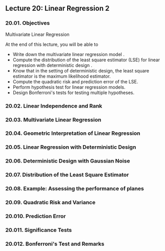 ##  Lecture 20: Linear Regression 2

### 20.01. Objectives
Multivariate Linear Regression

At the end of this lecture, you will be able to

- Write down the multivariate linear regression model .
- Compute the distribution of the least square estimator (LSE) for linear regression with deterministic design .
- Know that in the setting of deterministic design, the least square estimator is the maximum likelihood estimator.
- Compute the quadratic risk and prediction error of the LSE.
- Perform hypothesis test for linear regression models.
- Design Bonferroni's tests for testing multiple hypotheses.

### 20.02. Linear Independence and Rank
### 20.03. Multivariate Linear Regression
### 20.04. Geometric Interpretation of Linear Regression
### 20.05. Linear Regression with Deterministic Design
### 20.06. Deterministic Design with Gaussian Noise
### 20.07. Distribution of the Least Square Estimator
### 20.08. Example: Assessing the performance of planes
### 20.09. Quadratic Risk and Variance
### 20.010. Prediction Error
### 20.011. Significance Tests
### 20.012. Bonferroni's Test and Remarks
